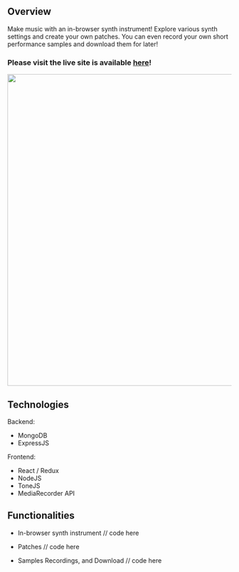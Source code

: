 ## Overview
Make music with an in-browser synth instrument! Explore various synth settings and create your own patches. You can even record your own short performance samples and download them for later!

### Please visit the live site is available <a href="https://synthgarden.herokuapp.com" target="_blank">here</a>!

<img src="https://user-images.githubusercontent.com/17345270/152236325-f94ea966-f5cb-4a10-8913-9c4404f37785.gif" width="700">

## Technologies
Backend:
- MongoDB
- ExpressJS

Frontend:
- React / Redux
- NodeJS
- ToneJS
- MediaRecorder API

## Functionalities
- In-browser synth instrument
// code here

- Patches
// code here

- Samples Recordings, and Download
// code here

